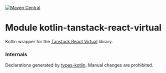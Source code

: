[![Maven Central](https://img.shields.io/maven-central/v/org.jetbrains.kotlin-wrappers/kotlin-tanstack-react-virtual)](https://mvnrepository.com/artifact/org.jetbrains.kotlin-wrappers/kotlin-tanstack-react-virtual)

# Module kotlin-tanstack-react-virtual

Kotlin wrapper for the [Tanstack React Virtual](https://github.com/TanStack/virtual) library.

### Internals

Declarations generated by [types-kotlin](https://github.com/karakum-team/types-kotlin). Manual changes are prohibited.
